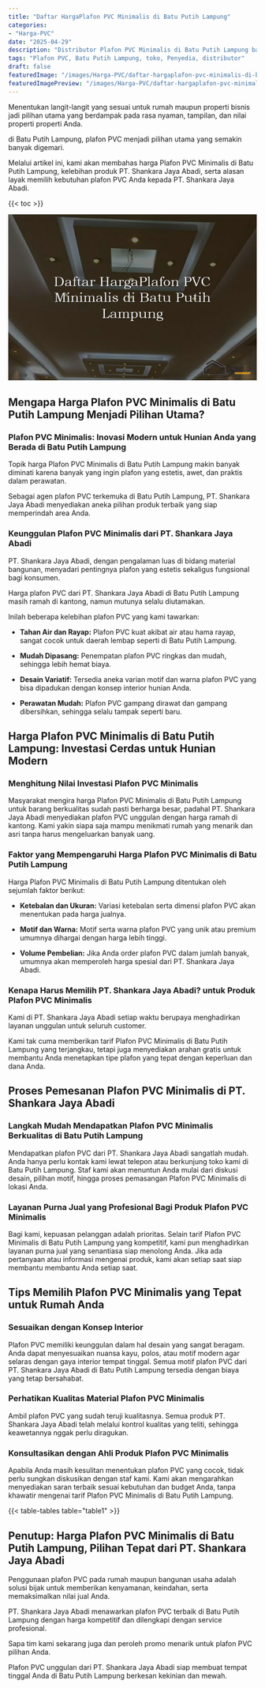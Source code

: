 ```yaml
---
title: "Daftar HargaPlafon PVC Minimalis di Batu Putih Lampung"
categories:
- "Harga-PVC"
date: "2025-04-29"
description: "Distributor Plafon PVC Minimalis di Batu Putih Lampung bagi hunian, kantor, dan gerai. Produk unggulan, pilihan motif, warna modern, beserta servis pemasangan dikerjakan oleh tim ahli dan garansi resmi!|Jasa distribusi Plafon PVC Minimalis di Batu Putih Lampung bagi kebutuhan rumah, perkantoran, maupun gerai, beserta produk terbaik dan pemasangan oleh tenaga ahli ahli dan jaminan resmi.|Solusi Plafon PVC Minimalis di Batu Putih Lampung yang andal untuk hunian, kantor, serta toko, bersama produk berkualitas dan instalasi oleh tim berpengalaman dan kepastian resmi.|Penjualan Plafon PVC Minimalis di Batu Putih Lampung bagi rumah, kantor, dan ritel, dengan material terbaik dan penempatan ditangani oleh tim berpengalaman, disertai beserta garansi resmi.}"
tags: "Plafon PVC, Batu Putih Lampung, toko, Penyedia, distributor"
draft: false
featuredImage: "/images/Harga-PVC/daftar-hargaplafon-pvc-minimalis-di-batu-putih-lampung.png"
featuredImagePreview: "/images/Harga-PVC/daftar-hargaplafon-pvc-minimalis-di-batu-putih-lampung.png"
---
```


Menentukan langit-langit yang sesuai untuk rumah maupun properti bisnis jadi pilihan utama yang berdampak pada rasa nyaman, tampilan, dan nilai properti properti Anda.

di Batu Putih Lampung, plafon PVC menjadi pilihan utama yang semakin banyak digemari.

Melalui artikel ini, kami akan membahas harga Plafon PVC Minimalis di Batu Putih Lampung, kelebihan produk PT. Shankara Jaya Abadi, serta alasan layak memilih kebutuhan plafon PVC Anda kepada PT. Shankara Jaya Abadi.

{{< toc >}}

![Daftar HargaPlafon PVC Minimalis di Batu Putih Lampung](/images/Harga-PVC/Daftar-HargaPlafon-PVC-Minimalis-di-Batu-Putih-Lampung.png)

## Mengapa Harga Plafon PVC Minimalis di Batu Putih Lampung Menjadi Pilihan Utama?

### Plafon PVC Minimalis: Inovasi Modern untuk Hunian Anda yang Berada di Batu Putih Lampung

Topik harga Plafon PVC Minimalis di Batu Putih Lampung makin banyak diminati karena banyak yang ingin plafon yang estetis, awet, dan praktis dalam perawatan.

Sebagai agen plafon PVC terkemuka di Batu Putih Lampung, PT. Shankara Jaya Abadi menyediakan aneka pilihan produk terbaik yang siap memperindah area Anda.

### Keunggulan Plafon PVC Minimalis dari PT. Shankara Jaya Abadi

PT. Shankara Jaya Abadi, dengan pengalaman luas di bidang material bangunan, menyadari pentingnya plafon yang estetis sekaligus fungsional bagi konsumen.

Harga plafon PVC dari PT. Shankara Jaya Abadi di Batu Putih Lampung masih ramah di kantong, namun mutunya selalu diutamakan.

Inilah beberapa kelebihan plafon PVC yang kami tawarkan:

- **Tahan Air dan Rayap:** Plafon PVC kuat akibat air atau hama rayap, sangat cocok untuk daerah lembap seperti di Batu Putih Lampung.

- **Mudah Dipasang:** Penempatan plafon PVC ringkas dan mudah, sehingga lebih hemat biaya.

- **Desain Variatif:** Tersedia aneka varian motif dan warna plafon PVC yang bisa dipadukan dengan konsep interior hunian Anda.

- **Perawatan Mudah:** Plafon PVC gampang dirawat dan gampang dibersihkan, sehingga selalu tampak seperti baru.

## Harga Plafon PVC Minimalis di Batu Putih Lampung: Investasi Cerdas untuk Hunian Modern

### Menghitung Nilai Investasi Plafon PVC Minimalis

Masyarakat mengira harga Plafon PVC Minimalis di Batu Putih Lampung untuk barang berkualitas sudah pasti berharga besar, padahal PT. Shankara Jaya Abadi menyediakan plafon PVC unggulan dengan harga ramah di kantong. Kami yakin siapa saja mampu menikmati rumah yang menarik dan asri tanpa harus mengeluarkan banyak uang.

### Faktor yang Mempengaruhi Harga Plafon PVC Minimalis di Batu Putih Lampung

Harga Plafon PVC Minimalis di Batu Putih Lampung ditentukan oleh sejumlah faktor berikut:

- **Ketebalan dan Ukuran:** Variasi ketebalan serta dimensi plafon PVC akan menentukan pada harga jualnya.

- **Motif dan Warna:** Motif serta warna plafon PVC yang unik atau premium umumnya dihargai dengan harga lebih tinggi.

- **Volume Pembelian:** Jika Anda order plafon PVC dalam jumlah banyak, umumnya akan memperoleh harga spesial dari PT. Shankara Jaya Abadi.

### Kenapa Harus Memilih PT. Shankara Jaya Abadi? untuk Produk Plafon PVC Minimalis

Kami di PT. Shankara Jaya Abadi setiap waktu berupaya menghadirkan layanan unggulan untuk seluruh customer.

Kami tak cuma memberikan tarif Plafon PVC Minimalis di Batu Putih Lampung yang terjangkau, tetapi juga menyediakan arahan gratis untuk membantu Anda menetapkan tipe plafon yang tepat dengan keperluan dan dana Anda.

## Proses Pemesanan Plafon PVC Minimalis di PT. Shankara Jaya Abadi

### Langkah Mudah Mendapatkan Plafon PVC Minimalis Berkualitas di Batu Putih Lampung

Mendapatkan plafon PVC dari PT. Shankara Jaya Abadi sangatlah mudah. Anda hanya perlu kontak kami lewat telepon atau berkunjung toko kami di Batu Putih Lampung. Staf kami akan menuntun Anda mulai dari diskusi desain, pilihan motif, hingga proses pemasangan Plafon PVC Minimalis di lokasi Anda.

### Layanan Purna Jual yang Profesional Bagi Produk Plafon PVC Minimalis

Bagi kami, kepuasan pelanggan adalah prioritas. Selain tarif Plafon PVC Minimalis di Batu Putih Lampung yang kompetitif, kami pun menghadirkan layanan purna jual yang senantiasa siap menolong Anda. Jika ada pertanyaan atau informasi mengenai produk, kami akan setiap saat siap membantu membantu Anda setiap saat.

## Tips Memilih Plafon PVC Minimalis yang Tepat untuk Rumah Anda

### Sesuaikan dengan Konsep Interior

Plafon PVC memiliki keunggulan dalam hal desain yang sangat beragam. Anda dapat menyesuaikan nuansa kayu, polos, atau motif modern agar selaras dengan gaya interior tempat tinggal. Semua motif plafon PVC dari PT. Shankara Jaya Abadi di Batu Putih Lampung tersedia dengan biaya yang tetap bersahabat.

### Perhatikan Kualitas Material Plafon PVC Minimalis

Ambil plafon PVC yang sudah teruji kualitasnya. Semua produk PT. Shankara Jaya Abadi telah melalui kontrol kualitas yang teliti, sehingga keawetannya nggak perlu diragukan.

### Konsultasikan dengan Ahli Produk Plafon PVC Minimalis

Apabila Anda masih kesulitan menentukan plafon PVC yang cocok, tidak perlu sungkan diskusikan dengan staf kami. Kami akan mengarahkan menyediakan saran terbaik sesuai kebutuhan dan budget Anda, tanpa khawatir mengenai tarif Plafon PVC Minimalis di Batu Putih Lampung.

{{< table-tables table="table1" >}}

## Penutup: Harga Plafon PVC Minimalis di Batu Putih Lampung, Pilihan Tepat dari PT. Shankara Jaya Abadi

Penggunaan plafon PVC pada rumah maupun bangunan usaha adalah solusi bijak untuk memberikan kenyamanan, keindahan, serta memaksimalkan nilai jual Anda.

PT. Shankara Jaya Abadi menawarkan plafon PVC terbaik di Batu Putih Lampung dengan harga kompetitif dan dilengkapi dengan service profesional.

Sapa tim kami sekarang juga dan peroleh promo menarik untuk plafon PVC pilihan Anda.

Plafon PVC unggulan dari PT. Shankara Jaya Abadi siap membuat tempat tinggal Anda di Batu Putih Lampung berkesan kekinian dan mewah.
